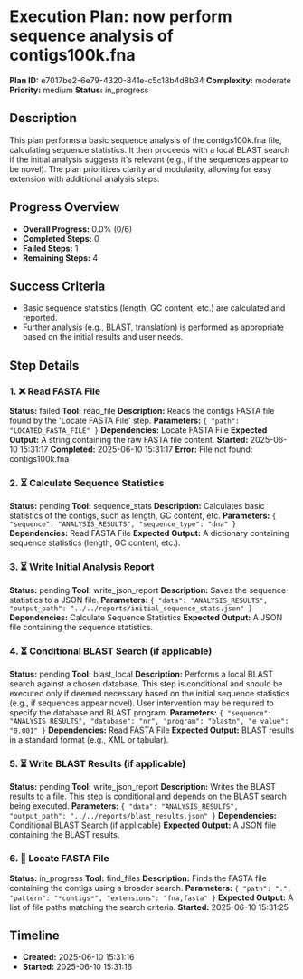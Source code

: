 # Execution Plan: now perform sequence analysis of contigs100k.fna

**Plan ID:** e7017be2-6e79-4320-841e-c5c18b4d8b34
**Complexity:** moderate
**Priority:** medium
**Status:** in_progress

## Description
This plan performs a basic sequence analysis of the contigs100k.fna file, calculating sequence statistics.  It then proceeds with a local BLAST search if the initial analysis suggests it's relevant (e.g., if the sequences appear to be novel). The plan prioritizes clarity and modularity, allowing for easy extension with additional analysis steps.

## Progress Overview
- **Overall Progress:** 0.0% (0/6)
- **Completed Steps:** 0
- **Failed Steps:** 1
- **Remaining Steps:** 4

## Success Criteria
- Basic sequence statistics (length, GC content, etc.) are calculated and reported.
- Further analysis (e.g., BLAST, translation) is performed as appropriate based on the initial results and user needs.

## Step Details

### 1. ❌ Read FASTA File

**Status:** failed
**Tool:** read_file
**Description:** Reads the contigs FASTA file found by the 'Locate FASTA File' step.
**Parameters:** `{
  "path": "LOCATED_FASTA_FILE"
}`
**Dependencies:** Locate FASTA File
**Expected Output:** A string containing the raw FASTA file content.
**Started:** 2025-06-10 15:31:17
**Completed:** 2025-06-10 15:31:17
**Error:** File not found: contigs100k.fna

### 2. ⏳ Calculate Sequence Statistics

**Status:** pending
**Tool:** sequence_stats
**Description:** Calculates basic statistics of the contigs, such as length, GC content, etc.
**Parameters:** `{
  "sequence": "ANALYSIS_RESULTS",
  "sequence_type": "dna"
}`
**Dependencies:** Read FASTA File
**Expected Output:** A dictionary containing sequence statistics (length, GC content, etc.).

### 3. ⏳ Write Initial Analysis Report

**Status:** pending
**Tool:** write_json_report
**Description:** Saves the sequence statistics to a JSON file.
**Parameters:** `{
  "data": "ANALYSIS_RESULTS",
  "output_path": "../../reports/initial_sequence_stats.json"
}`
**Dependencies:** Calculate Sequence Statistics
**Expected Output:** A JSON file containing the sequence statistics.

### 4. ⏳ Conditional BLAST Search (if applicable)

**Status:** pending
**Tool:** blast_local
**Description:** Performs a local BLAST search against a chosen database. This step is conditional and should be executed only if deemed necessary based on the initial sequence statistics (e.g., if sequences appear novel).  User intervention may be required to specify the database and BLAST program.
**Parameters:** `{
  "sequence": "ANALYSIS_RESULTS",
  "database": "nr",
  "program": "blastn",
  "e_value": "0.001"
}`
**Dependencies:** Read FASTA File
**Expected Output:** BLAST results in a standard format (e.g., XML or tabular).

### 5. ⏳ Write BLAST Results (if applicable)

**Status:** pending
**Tool:** write_json_report
**Description:** Writes the BLAST results to a file. This step is conditional and depends on the BLAST search being executed.
**Parameters:** `{
  "data": "ANALYSIS_RESULTS",
  "output_path": "../../reports/blast_results.json"
}`
**Dependencies:** Conditional BLAST Search (if applicable)
**Expected Output:** A JSON file containing the BLAST results.

### 6. 🔄 Locate FASTA File

**Status:** in_progress
**Tool:** find_files
**Description:** Finds the FASTA file containing the contigs using a broader search.
**Parameters:** `{
  "path": ".",
  "pattern": "*contigs*",
  "extensions": "fna,fasta"
}`
**Expected Output:** A list of file paths matching the search criteria.
**Started:** 2025-06-10 15:31:25


## Timeline

- **Created:** 2025-06-10 15:31:16
- **Started:** 2025-06-10 15:31:16
